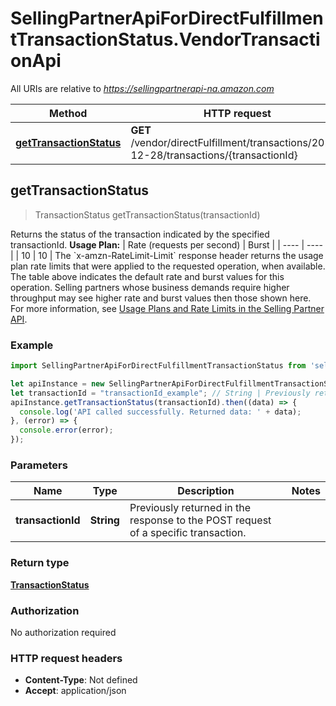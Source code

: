# SellingPartnerApiForDirectFulfillmentTransactionStatus.VendorTransactionApi

All URIs are relative to *https://sellingpartnerapi-na.amazon.com*

Method | HTTP request | Description
------------- | ------------- | -------------
[**getTransactionStatus**](VendorTransactionApi.md#getTransactionStatus) | **GET** /vendor/directFulfillment/transactions/2021-12-28/transactions/{transactionId} | 



## getTransactionStatus

> TransactionStatus getTransactionStatus(transactionId)



Returns the status of the transaction indicated by the specified transactionId.  **Usage Plan:**  | Rate (requests per second) | Burst | | ---- | ---- | | 10 | 10 |  The &#x60;x-amzn-RateLimit-Limit&#x60; response header returns the usage plan rate limits that were applied to the requested operation, when available. The table above indicates the default rate and burst values for this operation. Selling partners whose business demands require higher throughput may see higher rate and burst values then those shown here. For more information, see [Usage Plans and Rate Limits in the Selling Partner API](doc:usage-plans-and-rate-limits-in-the-sp-api).

### Example

```javascript
import SellingPartnerApiForDirectFulfillmentTransactionStatus from 'selling_partner_api_for_direct_fulfillment_transaction_status';

let apiInstance = new SellingPartnerApiForDirectFulfillmentTransactionStatus.VendorTransactionApi();
let transactionId = "transactionId_example"; // String | Previously returned in the response to the POST request of a specific transaction.
apiInstance.getTransactionStatus(transactionId).then((data) => {
  console.log('API called successfully. Returned data: ' + data);
}, (error) => {
  console.error(error);
});

```

### Parameters


Name | Type | Description  | Notes
------------- | ------------- | ------------- | -------------
 **transactionId** | **String**| Previously returned in the response to the POST request of a specific transaction. | 

### Return type

[**TransactionStatus**](TransactionStatus.md)

### Authorization

No authorization required

### HTTP request headers

- **Content-Type**: Not defined
- **Accept**: application/json

